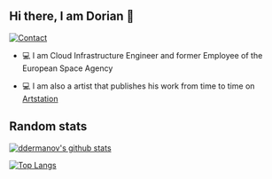 ## Hi there, I am Dorian 👋

[![Contact](https://img.shields.io/badge/Contact-&#128231;-blue.svg)](mailto:dorian.dermanovic@outlook.com)

* 💻 I am Cloud Infrastructure Engineer and former Employee of the European Space Agency

* 💻 I am also a artist that publishes his work from time to time on [Artstation](https://www.artstation.com/aliiusthebearded)


## Random stats

[![ddermanov's github stats](https://github-readme-stats-ddermanovs-projects.vercel.app/api?username=ddermanov&count_private=true&include_all_commits=true&theme=tokyonight)](https://github.com/anuraghazra/github-readme-stats)

[![Top Langs](https://github-readme-stats-ddermanovs-projects.vercel.app/api/top-langs/?username=ddermanov&size_weight=0.5&count_weight=0.5)](https://github.com/anuraghazra/github-readme-stats)
